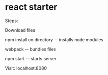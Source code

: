# react starter

Steps:

Download files

npm install on directory -- installs node modules

webpack -- bundles files

npm start -- starts server


Visit: localhost:8080
